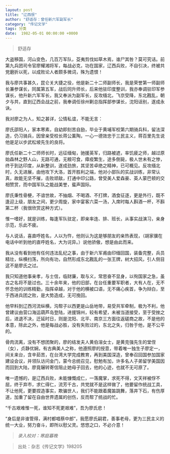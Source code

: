 ```yaml
---
layout: post
title: "辽西恨"
author: "舒适存：曾任新六军副军长"
category: "传记文学"
tags: 分类
date:  1982-05-01 00:00:00 +0000
---
```


> 舒适存

大盗移国，河山变色，几百万军队，芟夷剪伐如草木焉，谁尸其咎？莫可究诘。前第九兵团司令官廖耀湘将军，每战必克，功在国家，辽西兵败，不自引决，终被共党磨折以死，以成败论人者颇多微词，殊为遗恨！

我与廖共事甚久，昆仑关大捷之役，他是新二十二师副师长，我是荣誉第一师副师长兼参谋长，同属第五军，战后同升师长，后来他驻印度整训，我亦奉调驻印军参谋长，他升新六军军长，我又奉派为副军长，反攻缅北，飞京受降，东北戡乱，朝夕与共，直到辽西会战之前，我奉调任徐州剿总指挥部参谋长，沈阳话别，遂成永诀。

我对廖之为人，知之甚详，公情私谊，不能无言：
    
廖氏邵阳人，家本寒素，自幼即刻苦自励，毕业于黄埔军校第六期骑兵科，留法深造，仍习骑兵，因曾亲受校长蒋公薰陶，一心一德效忠于三民主义，蒋百里先生说他是足以步武松坡先生的良将。

廖氏任新二十二师师长时，远征缅甸，驰援英军，归路被遮，率饥疲之师，越过原始森林之野人山，无路可通，无粮可食，瘴疫繁生，途多倒毙，极人世未有之惨，终于到达印度，从新整训，遂成劲旅，其坚苦卓绝之精神，已可概见。反攻缅北时，久无进展，由他攻下大洛，首开胜利之端，他对小部队的实战训练，非常认真，故能无坚不摧，击败顽敌，打通中印公路，曾受美人爱森豪、英人蒙巴顿的交相赞赏，而中国军队之能战美誉，蜚声国际。

廖氏秉性骨梗，不谙世故，不抽烟、不喝酒、不打牌，酒食征逐，更是外行，既不逢迎上级，朋友之间，更少周旋，家中宴客六菜一汤，入席时每人斟酒一杯，不斟第二杯（我很欣赏这种方式）。

惟一嗜好，就是训练，每逢军队驻定，即亲率连、排、班长，从事实战演习，亲身示范，乐此不疲。

与人说话，喜直呼姓名，人以为忤，他则认为这是够朋友的亲热表现，（胡家骥在电话中听到他的直呼姓名，大为诧异。）说他骄傲，想是由此而来。

我从没有看到他有任何违法乱纪之事，由于新六军甫由印缅回国，装备完整，兵员精壮，纵横扫荡，所向有功，自然形成东北戡乱的一张王牌，树大招风，引人侧目这不是廖氏之过。

我只知道他事亲孝，与士信，临财廉，取与义，常思奋不显身，以徇国家之急，虽古之名将不是过也。三十余年来，他的旧部，在台任重要军职者，大有人在，无不怀念他的训练精勤，指挥卓越，对于他的横被口语，无不痛心疾首，争为辩白，至于西进兵团之败，是大势造成，无可挽回。

他早料到辽西河流纵横，沟帮子以西更是山岳地带，易受共军牵制，极为不利，他曾建议由营口海运葫芦岛登陆，进援锦州，较有希望，未被当道接受，至于受挫之后，进退不决，迁延时日，则是沈阳、北平、南京三方面往返磋商之故，不是他的本意，除此之外，他是每战必胜，没有失败过的，东北之失，归咎于他，是不公平的。

骨肉流离，没有不想团聚的，廖的结发夫人黄伯溶女士，是黄克强先生的堂侄（女），贞静优娴，有古典美人之称，他遵照廖的授意，带着唯一独生子廖定一，间关来台，含辛茹苦，在台湾大学完成教育，再到美国深造，曾奉召回国参加国家建设会议，并领队访问金门，蒙今总统召见，慰勉有加，许多名人子弟留学美国因而回到大陆，廖竟辗转寄信阻止她母子回去，他的心迹，也就不无可原了。

唯一遗憾的，是辽西兵败，未能慷慨成仁，一落魔掌，求死不得，文天祥被俘不屈，终于弃市，求仁得仁，流芳千古，共党就不是这样做了，他要留作统战工具，不让他死，更要捏造事实，欺骗世人，我们不能跟着魔笛跳舞，落井下石，有伤厚道，加重了留在自由世界遗属的创伤，反而帮了统战的忙。

“千古艰难惟一死，谁知不死更艰难”，吾为廖氏悲！

“身后是非谁管得，满村都唱蔡中郎”，我愿廖氏嗣君，善事老母，更为三民主义的统一大业，努力奋斗，即所以慰父灵。悠悠之口，不必介意！

>*录入校对：寒庭暮晚*

> 出处：杂志《传记文学》198205
